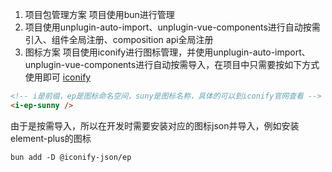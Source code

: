 1. 项目包管理方案
项目使用bun进行管理
2. 项目使用unplugin-auto-import、unplugin-vue-components进行自动按需引入、组件全局注册、composition api全局注册
3. 图标方案
项目使用iconify进行图标管理，并使用unplugin-auto-import、unplugin-vue-components进行自动按需导入，在项目中只需要按如下方式使用即可
[iconify](https://icon-sets.iconify.design/)
```html
<!-- i是前缀，ep是图标命名空间，suny是图标名称，具体的可以到iconify官网查看 -->
<i-ep-sunny />
```
由于是按需导入，所以在开发时需要安装对应的图标json并导入，例如安装element-plus的图标
```shell
bun add -D @iconify-json/ep
```